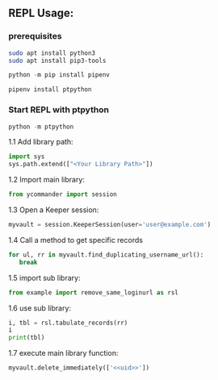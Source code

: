 ## REPL Usage:
### prerequisites
```bash
sudo apt install python3
sudo apt install pip3-tools
```
```python
python -m pip install pipenv
```
```pipenv
pipenv install ptpython
```
### Start REPL with ptpython
```python
python -m ptpython
```
 1.1 Add library path:
```python
import sys
sys.path.extend(["<Your Library Path>"])
 ```

 1.2 Import main library:
 ```python
from ycommander import session
``` 

1.3 Open a Keeper session:
 ```python
myvault = session.KeeperSession(user='user@example.com')
 ```

1.4 Call a method to get specific records
 ```python
for ul, rr in myvault.find_duplicating_username_url():
    break
 ```

1.5 import sub library:
```python
from example import remove_same_loginurl as rsl
```

1.6 use sub library:
```python
i, tbl = rsl.tabulate_records(rr)
i
print(tbl)
```

1.7 execute main library function:
```python
myvault.delete_immediately(['<<uid>>'])
```